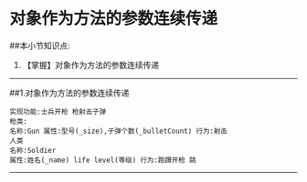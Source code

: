 # 对象作为方法的参数连续传递
##本小节知识点:
1. 【掌握】对象作为方法的参数连续传递

---

##1.对象作为方法的参数连续传递

```
实现功能:士兵开枪 枪射击子弹
枪类:
名称:Gun 属性:型号(_size),子弹个数(_bulletCount) 行为:射击
人类
名称:Soldier
属性:姓名(_name) life level(等级) 行为:跑蹲开枪 跳
```
---
